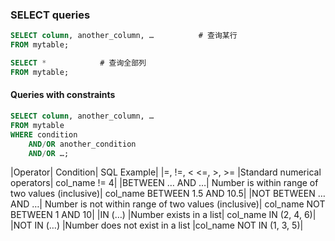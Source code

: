 ### SELECT queries 
``` sql
SELECT column, another_column, …          # 查询某行
FROM mytable;

SELECT *            # 查询全部列
FROM mytable;
```

#### Queries with constraints
```sql
SELECT column, another_column, …
FROM mytable
WHERE condition
    AND/OR another_condition
    AND/OR …;
```

|Operator|	Condition|	SQL Example|
|=, !=, < <=, >, >=	|Standard numerical operators|	col_name != 4|
|BETWEEN … AND …|	Number is within range of two values (inclusive)|	col_name BETWEEN 1.5 AND 10.5|
|NOT BETWEEN … AND …|	Number is not within range of two values (inclusive)|	col_name NOT BETWEEN 1 AND 10|
|IN (…)	|Number exists in a list|	col_name IN (2, 4, 6)|
|NOT IN (…)	|Number does not exist in a list	|col_name NOT IN (1, 3, 5)|

